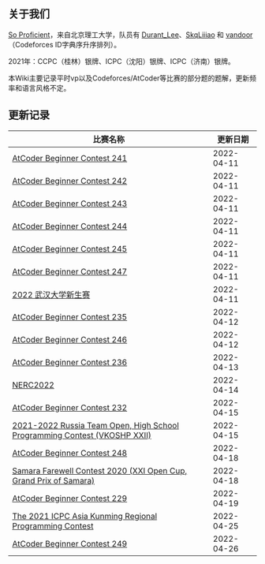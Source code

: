 ## 关于我们

[So Proficient](https://skqliao.github.io/https://codeforces.com/team/91336)，来自北京理工大学，队员有 [Durant_Lee](https://skqliao.github.io/https://codeforces.com/profile/Durant_Lee)、[SkqLiiiao](https://skqliao.github.io/https://codeforces.com/profile/SkqLiiiao) 和 [vandoor](https://skqliao.github.io/https://codeforces.com/profile/vandoor)（Codeforces ID字典序升序排列）。

2021年：CCPC（桂林）银牌、ICPC（沈阳）银牌、ICPC（济南）银牌。

本Wiki主要记录平时vp以及Codeforces/AtCoder等比赛的部分题的题解，更新频率和语言风格不定。

## 更新记录

| 比赛名称                                                     | 更新日期   |
| ------------------------------------------------------------ | ---------- |
| [AtCoder Beginner Contest 241](https://skqliao.github.io/atcoder/abc/abc241/) | 2022-04-11 |
| [AtCoder Beginner Contest 242](https://skqliao.github.io/atcoder/abc/abc242/) | 2022-04-11 |
| [AtCoder Beginner Contest 243](https://skqliao.github.io/atcoder/abc/abc243/) | 2022-04-11 |
| [AtCoder Beginner Contest 244](https://skqliao.github.io/atcoder/abc/abc244/) | 2022-04-11 |
| [AtCoder Beginner Contest 245](https://skqliao.github.io/atcoder/abc/abc245/) | 2022-04-11 |
| [AtCoder Beginner Contest 247](https://skqliao.github.io/atcoder/abc/abc247/) | 2022-04-11 |
| [2022 武汉大学新生赛](https://skqliao.github.io/contests/whu-2022-fresh/) | 2022-04-11 |
| [AtCoder Beginner Contest 235](https://skqliao.github.io/atcoder/abc/abc235/) | 2022-04-12 |
| [AtCoder Beginner Contest 246](https://skqliao.github.io/atcoder/abc/abc246/) | 2022-04-12 |
| [AtCoder Beginner Contest 236](https://skqliao.github.io/atcoder/abc/abc236/) | 2022-04-13 |
| [NERC2022](https://skqliao.github.io/contests/nerc2022/)     | 2022-04-14 |
| [AtCoder Beginner Contest 232](https://skqliao.github.io/atcoder/abc/abc232/) | 2022-04-15 |
| [2021-2022 Russia Team Open, High School Programming Contest (VKOSHP XXII)](https://skqliao.github.io/vp/cf-gym-103483) | 2022-04-15 |
| [AtCoder Beginner Contest 248](https://skqliao.github.io/atcoder/abc/abc248/) | 2022-04-18 |
| [Samara Farewell Contest 2020 (XXI Open Cup, Grand Prix of Samara)](https://skqliao.github.io/vp/cf-gym-102916) | 2022-04-18 |
| [AtCoder Beginner Contest 229](https://skqliao.github.io/atcoder/abc/abc229/) | 2022-04-19 |
| [The 2021 ICPC Asia Kunming Regional Programming Contest](https://skqliao.github.io/vp/nowcoder-32708) | 2022-04-25 |
| [AtCoder Beginner Contest 249](https://skqliao.github.io/atcoder/abc/abc249/) | 2022-04-26 |